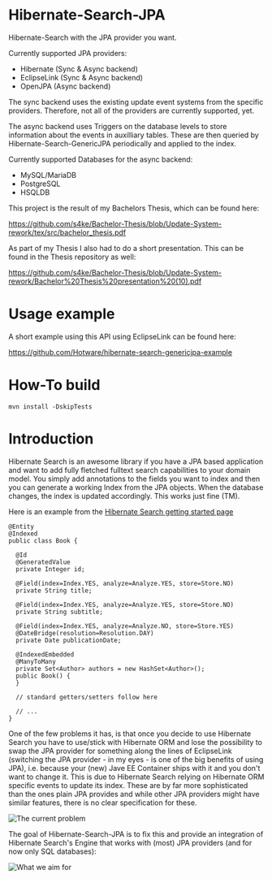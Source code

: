 Hibernate-Search-JPA
====================

Hibernate-Search with the JPA provider you want.

Currently supported JPA providers:

* Hibernate (Sync & Async backend)
* EclipseLink (Sync & Async backend)
* OpenJPA (Async backend)

The sync backend uses the existing update event systems from the specific providers. Therefore, not all of the providers are currently supported, yet.

The async backend uses Triggers on the database levels to store information about the events in auxilliary tables. These are then queried by Hibernate-Search-GenericJPA periodically and applied to the index.

Currently supported Databases for the async backend:

* MySQL/MariaDB
* PostgreSQL
* HSQLDB

This project is the result of my Bachelors Thesis, which can be found here:

https://github.com/s4ke/Bachelor-Thesis/blob/Update-System-rework/tex/src/bachelor_thesis.pdf

As part of my Thesis I also had to do a short presentation. This can be found in the Thesis
repository as well:

https://github.com/s4ke/Bachelor-Thesis/blob/Update-System-rework/Bachelor%20Thesis%20presentation%20(10).pdf

Usage example
=============

A short example using this API using EclipseLink can be found here:

https://github.com/Hotware/hibernate-search-genericjpa-example

How-To build
============

    mvn install -DskipTests

Introduction
============
Hibernate Search is an awesome library if you have a JPA based application and want to add fully fletched fulltext search capabilities to your domain model. You simply add annotations to the fields you want to index and then you can generate a working Index from the JPA objects. When the database changes, the index is updated accordingly. This works just fine (TM).

Here is an example from the [Hibernate Search getting started page](http://hibernate.org/search/documentation/getting-started/)

    @Entity
    @Indexed
    public class Book {
    
      @Id
      @GeneratedValue
      private Integer id;
    
      @Field(index=Index.YES, analyze=Analyze.YES, store=Store.NO)
      private String title;
    
      @Field(index=Index.YES, analyze=Analyze.YES, store=Store.NO)
      private String subtitle;
    
      @Field(index=Index.YES, analyze=Analyze.NO, store=Store.YES)
      @DateBridge(resolution=Resolution.DAY)
      private Date publicationDate;
    
      @IndexedEmbedded
      @ManyToMany
      private Set<Author> authors = new HashSet<Author>();
      public Book() {
      }
    
      // standard getters/setters follow here
      
      // ...
    }
    
One of the few problems it has, is that once you decide to use Hibernate Search you have to use/stick with Hibernate ORM and lose the possibility to swap the JPA provider for something along the lines of EclipseLink (switching the JPA provider - in my eyes - is one of the big benefits of using JPA), i.e. because your (new) Jave EE Container ships with it and you don't want to change it. This is due to Hibernate Search relying on Hibernate ORM specific events to update its index. These are by far more sophisticated than the ones plain JPA provides and while other JPA providers might have similar features, there is no clear specification for these.

![The current problem](http://4.bp.blogspot.com/-AMJtBIXzeSQ/VUCdkYUCMGI/AAAAAAAAALc/S8OVX9esVOQ/s1600/Hibernate-Search-With-Any-Problem-Schema.png)

The goal of Hibernate-Search-JPA is to fix this and provide an integration of Hibernate Search's Engine that works with (most) JPA providers (and for now only SQL databases):

![What we aim for](http://1.bp.blogspot.com/-U0osGoQE0DI/VUCemKbVoJI/AAAAAAAAALk/f1vt4Fln2ko/s1600/Basic%2BDesign%2B(1).png)
